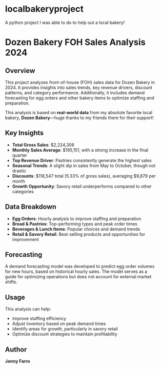 # localbakeryproject
A python  project I was able to do to help out a local bakery!
# Dozen Bakery FOH Sales Analysis 2024  

## Overview  
This project analyzes front-of-house (FOH) sales data for Dozen Bakery in 2024. It provides insights into sales trends, key revenue drivers, discount patterns, and category performance. Additionally, it includes demand forecasting for egg orders and other bakery items to optimize staffing and preparation.  

This analysis is based on **real-world data** from my absolute favorite local bakery, **Dozen Bakery**—huge thanks to my friends there for their support!  

## Key Insights  
- **Total Gross Sales**: $2,224,306  
- **Monthly Sales Average**: $195,151, with a strong increase in the final quarter  
- **Top Revenue Driver**: Pastries consistently generate the highest sales  
- **Seasonal Trends**: A slight dip in sales from May to October, though not drastic  
- **Discounts**: $118,547 total (5.33% of gross sales), averaging $9,879 per month  
- **Growth Opportunity**: Savory retail underperforms compared to other categories  

## Data Breakdown  
- **Egg Orders**: Hourly analysis to improve staffing and preparation  
- **Bread & Pastries**: Top-performing types and peak order times  
- **Beverages & Lunch Items**: Popular choices and demand trends  
- **Retail & Savory Retail**: Best-selling products and opportunities for improvement  

## Forecasting  
A demand forecasting model was developed to predict egg order volumes for new hours, based on historical hourly sales. The model serves as a guide for optimizing operations but does not account for external market shifts.  

## Usage  
This analysis can help:  
- Improve staffing efficiency  
- Adjust inventory based on peak demand times  
- Identify areas for growth, particularly in savory retail  
- Optimize discount strategies to maintain profitability  

## Author  
**Jonny Farro**  